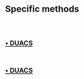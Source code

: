 # Specific methods

<br>
 

<br>  
 
 

##  [&#x2022;  DUACS](eval_GS_duacs.md)


<br> 

##  [&#x2022;  DUACS](eval_GS_duacs.md)

<br>
 
